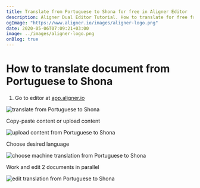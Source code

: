 ```yaml
---
title: Translate from Portuguese to Shona for free in Aligner Editor
description: Aligner Dual Editor Tutorial. How to translate for free from Portuguese to Shona. Aligner is multilingual document management platform. 
ogImage: "https://www.aligner.io/images/aligner-logo.png"
date: 2020-05-06T07:09:21+03:00
image: ../images/aligner-logo.png
onBlog: true
---
```


# How to translate document from Portuguese to Shona

1. Go to editor at [app.aligner.io](https://app.aligner.io "Aligner App web page")

![translate from Portuguese to Shona](../aligner-blank-editor.png "translate from Portuguese to Shona")

Copy-paste content or upload content

![upload content from Portuguese to Shona](../aligner-uploaded-document.png "upload content from Portuguese to Shona")

Choose desired language

![choose machine translation from Portuguese to Shona](../aligner-language-dropdown.png "choose machine translation from Portuguese to Shona")

Work and edit 2 documents in parallel

![edit translation from Portuguese to Shona](../aligner-double-sitded-editor.png "edit translation from Portuguese to Shona")

